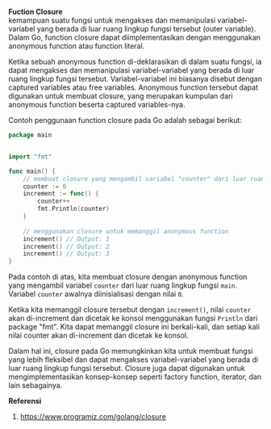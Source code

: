 <b>Fuction Closure</b><br>
kemampuan suatu fungsi untuk mengakses dan memanipulasi variabel-variabel yang berada di luar ruang lingkup fungsi tersebut (outer variable). Dalam Go, function closure dapat diimplementasikan dengan menggunakan anonymous function atau function literal.

Ketika sebuah anonymous function di-deklarasikan di dalam suatu fungsi, ia dapat mengakses dan memanipulasi variabel-variabel yang berada di luar ruang lingkup fungsi tersebut. Variabel-variabel ini biasanya disebut dengan captured variables atau free variables. Anonymous function tersebut dapat digunakan untuk membuat closure, yang merupakan kumpulan dari anonymous function beserta captured variables-nya.

Contoh penggunaan function closure pada Go adalah sebagai berikut:

```go 
package main


import "fmt"

func main() {
    // membuat closure yang mengambil variabel "counter" dari luar ruang lingkup
    counter := 0
    increment := func() {
        counter++
        fmt.Println(counter)
    }
    
    // menggunakan closure untuk memanggil anonymous function
    increment() // Output: 1
    increment() // Output: 2
    increment() // Output: 3
}
```

Pada contoh di atas, kita membuat closure dengan anonymous function yang mengambil variabel `counter` dari luar ruang lingkup fungsi `main`. Variabel `counter` awalnya diinisialisasi dengan nilai `0`.

Ketika kita memanggil closure tersebut dengan `increment()`, nilai `counter` akan di-increment dan dicetak ke konsol menggunakan fungsi `Println` dari package "fmt". Kita dapat memanggil closure ini berkali-kali, dan setiap kali nilai counter akan di-increment dan dicetak ke konsol.

Dalam hal ini, closure pada Go memungkinkan kita untuk membuat fungsi yang lebih fleksibel dan dapat mengakses variabel-variabel yang berada di luar ruang lingkup fungsi tersebut. Closure juga dapat digunakan untuk mengimplementasikan konsep-konsep seperti factory function, iterator, dan lain sebagainya.


<b>Referensi</b><br>
1. https://www.programiz.com/golang/closure